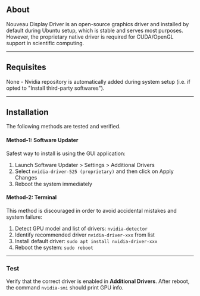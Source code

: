 ## About
Nouveau Display Driver is an open-source graphics driver and installed by default during Ubuntu setup, which is stable and serves most purposes. However, the proprietary native driver is required for CUDA/OpenGL support in scientific computing.
___

## Requisites 
None - Nvidia repository is automatically added during system setup (i.e. if opted to "Install third-party softwares").
___

## Installation 
The following methods are tested and verified.

#### Method-1: Software Updater
Safest way to install is using the GUI application:
 1. Launch Software Updater > Settings > Additional Drivers
 2. Select `nvidia-driver-525 (proprietary)` and then click on Apply Changes
 3. Reboot the system immediately

#### Method-2: Terminal
<span class="red">This method is discouraged in order to avoid accidental mistakes and system failure:</span>
 1. Detect GPU model and list of drivers: `nvidia-detector` 
 2. Identify recommended driver `nvidia-driver-xxx` from list
 3. Install default driver: `sudo apt install nvidia-driver-xxx` 
 4. Reboot the system: `sudo reboot` 
___

### Test 
Verify that the correct driver is enabled in **Additional Drivers**. After reboot, the command `nvidia-smi` should print GPU info. 